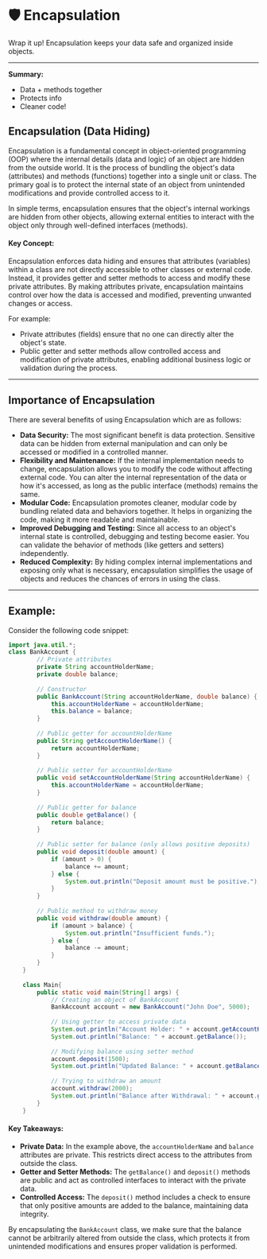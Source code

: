 # 🛡️ Encapsulation

Wrap it up! Encapsulation keeps your data safe and organized inside objects.

---

**Summary:**
- Data + methods together
- Protects info
- Cleaner code!

## Encapsulation (Data Hiding)

Encapsulation is a fundamental concept in object-oriented programming (OOP) where the internal details (data and logic) of an object are hidden from the outside world. It is the process of bundling the object's data (attributes) and methods (functions) together into a single unit or class. The primary goal is to protect the internal state of an object from unintended modifications and provide controlled access to it.  
  
In simple terms, encapsulation ensures that the object's internal workings are hidden from other objects, allowing external entities to interact with the object only through well-defined interfaces (methods).

#### Key Concept:

Encapsulation enforces data hiding and ensures that attributes (variables) within a class are not directly accessible to other classes or external code. Instead, it provides getter and setter methods to access and modify these private attributes. By making attributes private, encapsulation maintains control over how the data is accessed and modified, preventing unwanted changes or access.  
  
For example:

- Private attributes (fields) ensure that no one can directly alter the object's state.
- Public getter and setter methods allow controlled access and modification of private attributes, enabling additional business logic or validation during the process.

---

## Importance of Encapsulation

There are several benefits of using Encapsulation which are as follows:

- **Data Security:** The most significant benefit is data protection. Sensitive data can be hidden from external manipulation and can only be accessed or modified in a controlled manner.
- **Flexibility and Maintenance:** If the internal implementation needs to change, encapsulation allows you to modify the code without affecting external code. You can alter the internal representation of the data or how it's accessed, as long as the public interface (methods) remains the same.
- **Modular Code:** Encapsulation promotes cleaner, modular code by bundling related data and behaviors together. It helps in organizing the code, making it more readable and maintainable.
- **Improved Debugging and Testing:** Since all access to an object's internal state is controlled, debugging and testing become easier. You can validate the behavior of methods (like getters and setters) independently.
- **Reduced Complexity:** By hiding complex internal implementations and exposing only what is necessary, encapsulation simplifies the usage of objects and reduces the chances of errors in using the class.

---

## Example:

Consider the following code snippet:

```java
import java.util.*;
class BankAccount {
        // Private attributes
        private String accountHolderName;
        private double balance;
    
        // Constructor
        public BankAccount(String accountHolderName, double balance) {
            this.accountHolderName = accountHolderName;
            this.balance = balance;
        }
    
        // Public getter for accountHolderName
        public String getAccountHolderName() {
            return accountHolderName;
        }
    
        // Public setter for accountHolderName
        public void setAccountHolderName(String accountHolderName) {
            this.accountHolderName = accountHolderName;
        }
    
        // Public getter for balance
        public double getBalance() {
            return balance;
        }
    
        // Public setter for balance (only allows positive deposits)
        public void deposit(double amount) {
            if (amount > 0) {
                balance += amount;
            } else {
                System.out.println("Deposit amount must be positive.");
            }
        }
    
        // Public method to withdraw money
        public void withdraw(double amount) {
            if (amount > balance) {
                System.out.println("Insufficient funds.");
            } else {
                balance -= amount;
            }
        }
    }
    
    class Main{
        public static void main(String[] args) {
            // Creating an object of BankAccount
            BankAccount account = new BankAccount("John Doe", 5000);
    
            // Using getter to access private data
            System.out.println("Account Holder: " + account.getAccountHolderName());
            System.out.println("Balance: " + account.getBalance());
    
            // Modifying balance using setter method
            account.deposit(1500);
            System.out.println("Updated Balance: " + account.getBalance());
    
            // Trying to withdraw an amount
            account.withdraw(2000);
            System.out.println("Balance after Withdrawal: " + account.getBalance());
        }
    }


```
#### Key Takeaways:

- **Private Data:** In the example above, the `accountHolderName` and `balance` attributes are private. This restricts direct access to the attributes from outside the class.
- **Getter and Setter Methods:** The `getBalance()` and `deposit()` methods are public and act as controlled interfaces to interact with the private data.
- **Controlled Access:** The `deposit()` method includes a check to ensure that only positive amounts are added to the balance, maintaining data integrity.

  
By encapsulating the `BankAccount` class, we make sure that the balance cannot be arbitrarily altered from outside the class, which protects it from unintended modifications and ensures proper validation is performed.